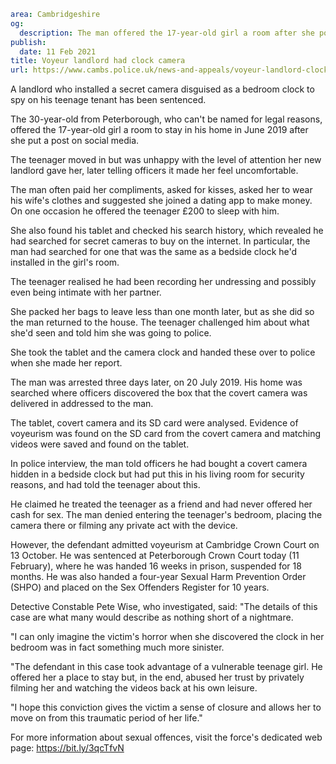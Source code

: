```yaml
area: Cambridgeshire
og:
  description: The man offered the 17-year-old girl a room after she posted on social media
publish:
  date: 11 Feb 2021
title: Voyeur landlord had clock camera
url: https://www.cambs.police.uk/news-and-appeals/voyeur-landlord-clock-camera-sentencing
```

A landlord who installed a secret camera disguised as a bedroom clock to spy on his teenage tenant has been sentenced.

The 30-year-old from Peterborough, who can't be named for legal reasons, offered the 17-year-old girl a room to stay in his home in June 2019 after she put a post on social media.

The teenager moved in but was unhappy with the level of attention her new landlord gave her, later telling officers it made her feel uncomfortable.

The man often paid her compliments, asked for kisses, asked her to wear his wife's clothes and suggested she joined a dating app to make money. On one occasion he offered the teenager £200 to sleep with him.

She also found his tablet and checked his search history, which revealed he had searched for secret cameras to buy on the internet. In particular, the man had searched for one that was the same as a bedside clock he'd installed in the girl's room.

The teenager realised he had been recording her undressing and possibly even being intimate with her partner.

She packed her bags to leave less than one month later, but as she did so the man returned to the house. The teenager challenged him about what she'd seen and told him she was going to police.

She took the tablet and the camera clock and handed these over to police when she made her report.

The man was arrested three days later, on 20 July 2019. His home was searched where officers discovered the box that the covert camera was delivered in addressed to the man.

The tablet, covert camera and its SD card were analysed. Evidence of voyeurism was found on the SD card from the covert camera and matching videos were saved and found on the tablet.

In police interview, the man told officers he had bought a covert camera hidden in a bedside clock but had put this in his living room for security reasons, and had told the teenager about this.

He claimed he treated the teenager as a friend and had never offered her cash for sex. The man denied entering the teenager's bedroom, placing the camera there or filming any private act with the device.

However, the defendant admitted voyeurism at Cambridge Crown Court on 13 October. He was sentenced at Peterborough Crown Court today (11 February), where he was handed 16 weeks in prison, suspended for 18 months. He was also handed a four-year Sexual Harm Prevention Order (SHPO) and placed on the Sex Offenders Register for 10 years.

Detective Constable Pete Wise, who investigated, said: "The details of this case are what many would describe as nothing short of a nightmare.

"I can only imagine the victim's horror when she discovered the clock in her bedroom was in fact something much more sinister.

"The defendant in this case took advantage of a vulnerable teenage girl. He offered her a place to stay but, in the end, abused her trust by privately filming her and watching the videos back at his own leisure.

"I hope this conviction gives the victim a sense of closure and allows her to move on from this traumatic period of her life."

For more information about sexual offences, visit the force's dedicated web page: https://bit.ly/3qcTfvN
